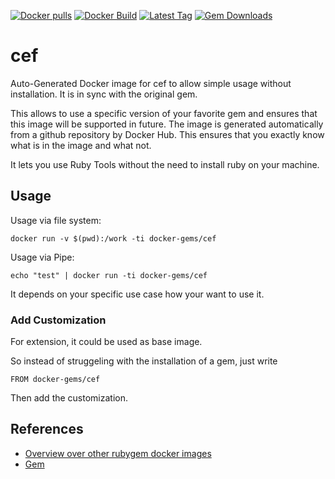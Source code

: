 [![Docker pulls](https://img.shields.io/docker/pulls/rubygem/cef.svg)](https://hub.docker.com/r/rubygem/cef/)
[![Docker Build](https://img.shields.io/docker/automated/rubygem/cef.svg)](https://hub.docker.com/r/rubygem/cef/)
[![Latest Tag](https://img.shields.io/github/tag/docker-rubygem/cef.svg)](https://hub.docker.com/r/rubygem/cef/)
[![Gem Downloads](https://img.shields.io/gem/dt/cef.svg)](https://rubygems.org/gems/cef/)
# cef

Auto-Generated Docker image for cef to allow simple usage without installation.
It is in sync with the original gem.

This allows to use a specific version of your favorite gem and ensures that this image will be supported in future.
The image is generated automatically from a github repository by Docker Hub.
This ensures that you exactly know what is in the image and what not.

It lets you use Ruby Tools without the need to install ruby on your machine.

## Usage

Usage via file system:

`docker run -v $(pwd):/work -ti docker-gems/cef`

Usage via Pipe:

`echo "test" | docker run -ti docker-gems/cef`

It depends on your specific use case how your want to use it.

### Add Customization

For extension, it could be used as base image.

So instead of struggeling with the installation of a gem, just write

`FROM docker-gems/cef`

Then add the customization.

## References

 - [Overview over other rubygem docker images](https://github.com/thinkbot/docker-rubygem)
 - [Gem](https://rubygems.org/gems/cef/)
